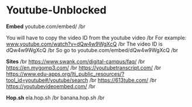 # Youtube-Unblocked

**Embed**
youtube.com/embed/ /br

You will have to copy the video ID from the youtube video /br
For example: www.youtube.com/watch?v=dQw4w9WgXcQ /br
The video ID is dQw4w9WgXcQ /br
So go to youtube.com/embed/dQw4w9WgXcQ /br

**Sites** /br
https://www.swank.com/digital-campus/faq/ /br
https://en.mygomp3.com/ /br
https://youtubetranscript.com/ /br
https://www.edu-apps.org/lti_public_resources/?tool_id=youtube#/youtube/search /br
https://613tube.com/ /br
https://youtubevideoembed.com/ /br

**Hop.sh**
ela.hop.sh /br
banana.hop.sh /br
